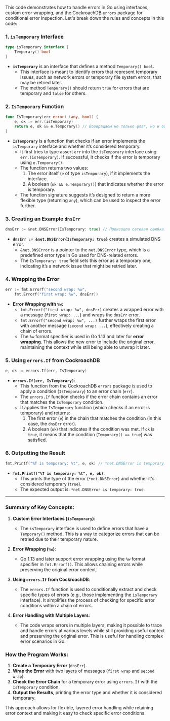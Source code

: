 This code demonstrates how to handle errors in Go using interfaces, custom error wrapping, and the CockroachDB `errors` package for conditional error inspection. Let's break down the rules and concepts in this code:

### **1. `isTemporary` Interface**

```go
type isTemporary interface {
	Temporary() bool
}
```

- **`isTemporary`** is an interface that defines a method `Temporary() bool`.
  - This interface is meant to identify errors that represent temporary issues, such as network errors or temporary file system errors, that may be retried later.
  - The method `Temporary()` should return `true` for errors that are temporary and `false` for others.

### **2. `IsTemporary` Function**

```go
func IsTemporary(err error) (any, bool) {
	e, ok := err.(isTemporary)
	return e, ok && e.Temporary() // Возвращаем не только флаг, но и ошибку.
}
```

- **`IsTemporary`** is a function that checks if an error implements the `isTemporary` interface and whether it’s considered temporary.
  - It first tries to type assert `err` into the `isTemporary` interface using `err.(isTemporary)`. If successful, it checks if the error is temporary using `e.Temporary()`.
  - The function returns two values:
    1. The error itself (`e` of type `isTemporary`), if it implements the interface.
    2. A boolean (`ok && e.Temporary()`) that indicates whether the error is temporary.
  - The function signature suggests it’s designed to return a more flexible type (returning `any`), which can be used to inspect the error further.

### **3. Creating an Example `dnsErr`**

```go
dnsErr := &net.DNSError{IsTemporary: true} // Произошла сетевая ошибка.
```

- **`dnsErr := &net.DNSError{IsTemporary: true}`** creates a simulated DNS error.
  - `&net.DNSError` is a pointer to the `net.DNSError` type, which is a predefined error type in Go used for DNS-related errors.
  - The `IsTemporary: true` field sets this error as a temporary one, indicating it’s a network issue that might be retried later.

### **4. Wrapping the Error**

```go
err := fmt.Errorf("second wrap: %w",
	fmt.Errorf("first wrap: %w", dnsErr))
```

- **Error Wrapping with `%w`:**
  - `fmt.Errorf("first wrap: %w", dnsErr)` creates a wrapped error with a message (`first wrap: ...`) and wraps the `dnsErr` error.
  - `fmt.Errorf("second wrap: %w", ...)` further wraps the first error with another message (`second wrap: ...`), effectively creating a chain of errors.
  - The `%w` format specifier is used in Go 1.13 and later for **error wrapping**. This allows the new error to include the original error, maintaining the context while still being able to unwrap it later.

### **5. Using `errors.If` from CockroachDB**

```go
e, ok := errors.If(err, IsTemporary)
```

- **`errors.If(err, IsTemporary)`**:
  - This function from the CockroachDB `errors` package is used to apply a condition (`IsTemporary`) to an error chain (`err`).
  - The `errors.If` function checks if the error chain contains an error that matches the `IsTemporary` condition.
  - It applies the `IsTemporary` function (which checks if an error is temporary) and returns:
    1. The first error (`e`) in the chain that matches the condition (in this case, the `dnsErr` error).
    2. A boolean (`ok`) that indicates if the condition was met. If `ok` is `true`, it means that the condition (`Temporary() == true`) was satisfied.

### **6. Outputting the Result**

```go
fmt.Printf("%T is temporary: %t", e, ok) // *net.DNSError is temporary: true
```

- **`fmt.Printf("%T is temporary: %t", e, ok)`**:
  - This prints the type of the error (`*net.DNSError`) and whether it's considered temporary (`true`).
  - The expected output is: `*net.DNSError is temporary: true`.

---

### **Summary of Key Concepts:**

1. **Custom Error Interfaces (`isTemporary`)**:
   - The `isTemporary` interface is used to define errors that have a `Temporary()` method. This is a way to categorize errors that can be retried due to their temporary nature.

2. **Error Wrapping (`%w`)**:
   - Go 1.13 and later support error wrapping using the `%w` format specifier in `fmt.Errorf()`. This allows chaining errors while preserving the original error context.

3. **Using `errors.If` from CockroachDB**:
   - The `errors.If` function is used to conditionally extract and check specific types of errors (e.g., those implementing the `isTemporary` interface). It simplifies the process of checking for specific error conditions within a chain of errors.

4. **Error Handling with Multiple Layers**:
   - The code wraps errors in multiple layers, making it possible to trace and handle errors at various levels while still providing useful context and preserving the original error. This is useful for handling complex error scenarios in Go.

### **How the Program Works:**

1. **Create a Temporary Error** (`dnsErr`).
2. **Wrap the Error** with two layers of messages (`first wrap` and `second wrap`).
3. **Check the Error Chain** for a temporary error using `errors.If` with the `IsTemporary` condition.
4. **Output the Results**, printing the error type and whether it is considered temporary.

This approach allows for flexible, layered error handling while retaining error context and making it easy to check specific error conditions.